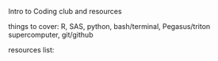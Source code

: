 Intro to Coding club and resources

things to cover: R, SAS, python, bash/terminal, Pegasus/triton supercomputer, git/github

resources list:

